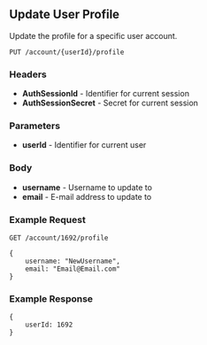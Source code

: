 ## Update User Profile
Update the profile for a specific user account.

`PUT /account/{userId}/profile`

### Headers
- **AuthSessionId** - Identifier for current session
- **AuthSessionSecret** - Secret for current session

### Parameters
- **userId** - Identifier for current user

### Body
- **username** - Username to update to
- **email** - E-mail address to update to

### Example Request
`GET /account/1692/profile`

```
{
	username: "NewUsername",
	email: "Email@Email.com"
}
```

### Example Response
```
{
	userId: 1692
}
```
